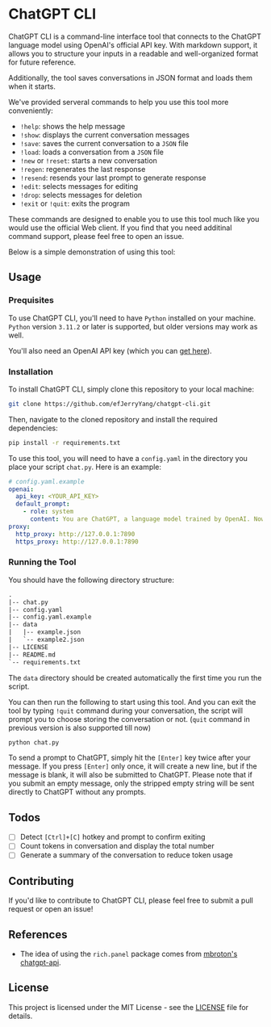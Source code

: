 # ChatGPT CLI

ChatGPT CLI is a command-line interface tool that connects to the ChatGPT language model using OpenAI's official API key. With markdown support, it allows you to structure your inputs in a readable and well-organized format for future reference.

Additionally, the tool saves conversations in JSON format and loads them when it starts.

We've provided serveral commands to help you use this tool more conveniently:

- `!help`: shows the help message
- `!show`: displays the current conversation messages
- `!save`: saves the current conversation to a `JSON` file
- `!load`: loads a conversation from a `JSON` file
- `!new` or `!reset`: starts a new conversation
- `!regen`: regenerates the last response
- `!resend`: resends your last prompt to generate response
- `!edit`: selects messages for editing
- `!drop`: selects messages for deletion
- `!exit` or `!quit`: exits the program

These commands are designed to enable you to use this tool much like you would use the official Web client. If you find that you need additinal command support, please feel free to open an issue.

Below is a simple demonstration of using this tool:

<!-- <insert gif> -->

## Usage

### Prequisites

To use ChatGPT CLI, you'll need to have `Python` installed on your machine. `Python` version `3.11.2` or later is supported, but older versions may work as well.

You'll also need an OpenAI API key (which you can [get here](https://platform.openai.com/account/api-keys)).

### Installation

To install ChatGPT CLI, simply clone this repository to your local machine:

```bash
git clone https://github.com/efJerryYang/chatgpt-cli.git
```

Then, navigate to the cloned repository and install the required dependencies:

```bash
pip install -r requirements.txt
```

To use this tool, you will need to have a `config.yaml` in the directory you place your script `chat.py`. Here is an example:

```yaml
# config.yaml.example
openai:
  api_key: <YOUR_API_KEY>
  default_prompt:
    - role: system
      content: You are ChatGPT, a language model trained by OpenAI. Now you are responsible for answering any questions the user asks.
proxy:
  http_proxy: http://127.0.0.1:7890
  https_proxy: http://127.0.0.1:7890
```

### Running the Tool

You should have the following directory structure:

```txt
.
|-- chat.py
|-- config.yaml
|-- config.yaml.example
|-- data
|   |-- example.json
|   `-- example2.json
|-- LICENSE
|-- README.md
`-- requirements.txt
```

The `data` directory should be created automatically the first time you run the script.

You can then run the following to start using this tool. And you can exit the tool by typing `!quit` command during your conversation, the script will prompt you to choose storing the conversation or not. (`quit` command in previous version is also supported till now)

```bash
python chat.py
```

To send a prompt to ChatGPT, simply hit the `[Enter]` key twice after your message. If you press `[Enter]` only once, it will create a new line, but if the message is blank, it will also be submitted to ChatGPT. Please note that if you submit an empty message, only the stripped empty string will be sent directly to ChatGPT without any prompts.

## Todos

- [ ] Detect `[Ctrl]+[C]` hotkey and prompt to confirm exiting
- [ ] Count tokens in conversation and display the total number
- [ ] Generate a summary of the conversation to reduce token usage

## Contributing

If you'd like to contribute to ChatGPT CLI, please feel free to submit a pull request or open an issue!

## References

- The idea of using the `rich.panel` package comes from [mbroton's chatgpt-api](https://github.com/mbroton/chatgpt-api).
<!-- - The !summarize command for generating a summary of the current conversation to guide the user in continuing the conversation is inspired by 沙漏/u202e. -->

## License

This project is licensed under the MIT License - see the [LICENSE](LICENSE) file for details.
